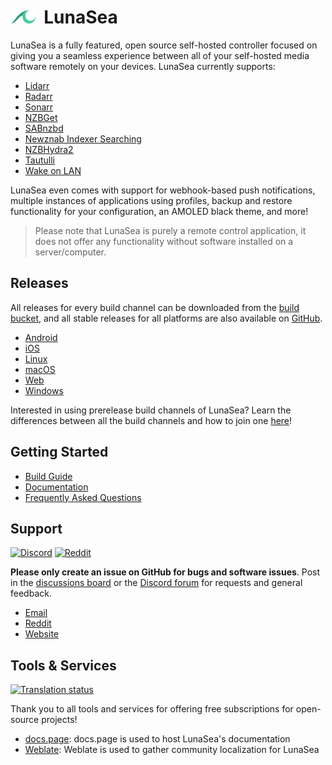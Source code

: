 # <img width="40px" src="./assets/images/branding_logo.png" alt="LunaSea"></img>&nbsp;&nbsp;LunaSea

LunaSea is a fully featured, open source self-hosted controller focused on giving you a seamless experience between all of your self-hosted media software remotely on your devices. LunaSea currently supports:

- [Lidarr](https://github.com/lidarr/lidarr)
- [Radarr](https://github.com/radarr/radarr)
- [Sonarr](https://github.com/sonarr/sonarr)
- [NZBGet](https://github.com/nzbget/nzbget)
- [SABnzbd](https://github.com/sabnzbd/sabnzbd)
- [Newznab Indexer Searching](https://newznab.readthedocs.io/en/latest/misc/api/)
- [NZBHydra2](https://github.com/theotherp/nzbhydra2)
- [Tautulli](https://github.com/Tautulli/Tautulli)
- [Wake on LAN](https://en.wikipedia.org/wiki/Wake-on-LAN)

LunaSea even comes with support for webhook-based push notifications, multiple instances of applications using profiles, backup and restore functionality for your configuration, an AMOLED black theme, and more!

> Please note that LunaSea is purely a remote control application, it does not offer any functionality without software installed on a server/computer.

## Releases

All releases for every build channel can be downloaded from the [build bucket](https://builds.lunasea.app), and all stable releases for all platforms are also available on [GitHub](https://github.com/JagandeepBrar/LunaSea/releases).

- [Android](https://docs.lunasea.app/releases/android)
- [iOS](https://docs.lunasea.app/releases/ios)
- [Linux](https://docs.lunasea.app/releases/linux)
- [macOS](https://docs.lunasea.app/releases/macos)
- [Web](https://docs.lunasea.app/releases/web)
- [Windows](https://docs.lunasea.app/releases/windows)

Interested in using prerelease build channels of LunaSea? Learn the differences between all the build channels and how to join one [here](https://www.lunasea.app/build-channels)!

## Getting Started

- [Build Guide](https://github.com/JagandeepBrar/LunaSea/wiki/Build-Guide)
- [Documentation](https://www.lunasea.app/docs)
- [Frequently Asked Questions](https://docs.lunasea.app/getting-started/frequently-asked-questions)

## Support

[![Discord](https://img.shields.io/discord/673591529834807358?label=Discord&style=flat)](https://www.lunasea.app/discord)
[![Reddit](https://img.shields.io/reddit/subreddit-subscribers/LunaSeaApp?label=r%2FLunaSeaApp&style=flat)](https://www.lunasea.app/reddit)

**Please only create an issue on GitHub for bugs and software issues**. Post in the [discussions board](https://github.com/JagandeepBrar/LunaSea/discussions) or the [Discord forum](https://www.lunasea.app/discord) for requests and general feedback.

- [Email](mailto:hello@lunasea.app)
- [Reddit](https://www.lunasea.app/reddit)
- [Website](https://www.lunasea.app)

## Tools & Services

[![Translation status](https://hosted.weblate.org/widgets/lunasea/-/svg-badge.svg)](https://www.lunasea.app/translate)

Thank you to all tools and services for offering free subscriptions for open-source projects!

- [docs.page](https://docs.page/): docs.page is used to host LunaSea's documentation
- [Weblate](https://weblate.org): Weblate is used to gather community localization for LunaSea
